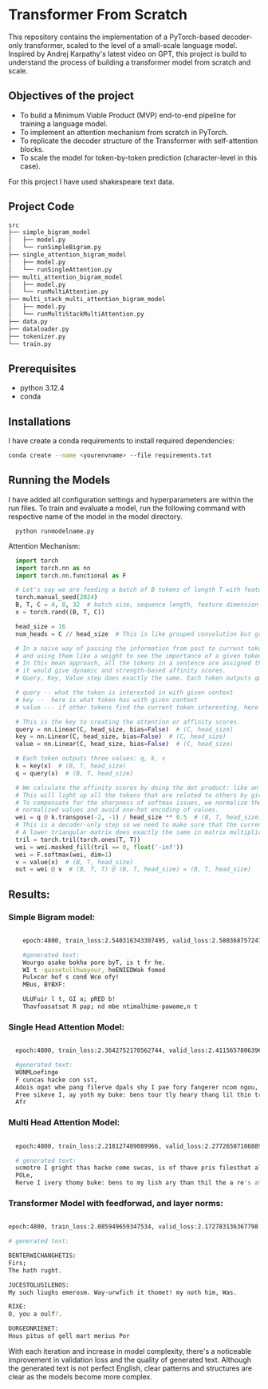# Transformer From Scratch

This repository contains the implementation of a PyTorch-based decoder-only transformer, scaled to the level of a small-scale language model. Inspired by Andrej Karpathy's latest video on GPT, this project is build to understand the process of building a transformer model from scratch and scale. 

## Objectives of the project
* To build a Minimum Viable Product (MVP) end-to-end pipeline for training a language model.
* To implement an attention mechanism from scratch in PyTorch.
* To replicate the decoder structure of the Transformer with self-attention blocks.
* To scale the model for token-by-token prediction (character-level in this case).

For this project I have used shakespeare text data.


## Project Code

```bash
src
├── simple_bigram_model
│   ├── model.py
│   └── runSimpleBigram.py
├── single_attention_bigram_model
│   ├── model.py
│   └── runSingleAttention.py
├── multi_attention_bigram_model
│   ├── model.py
│   └── runMultiAttention.py
├── multi_stack_multi_attention_bigram_model
│   ├── model.py
│   └── runMultiStackMultiAttention.py
├── data.py
├── dataloader.py
├── tokenizer.py
└── train.py
```

## Prerequisites

* python 3.12.4 
* conda

## Installations

I have create a conda requirements to install required dependencies:

```bash
conda create --name <yourenvname> --file requirements.txt

```

## Running the Models

I have added all configuration settings and hyperparameters are within the run files. To train and evaluate a model, run the following command with respective name of the model in the model directory.

```
  python runmodelname.py  
```



Attention Mechanism: 

```python
  import torch
  import torch.nn as nn
  import torch.nn.functional as F

  # Let's say we are feeding a batch of B tokens of length T with features of tokens C
  torch.manual_seed(2024)
  B, T, C = 4, 8, 32  # batch size, sequence length, feature dimension
  x = torch.rand((B, T, C))

  head_size = 16
  num_heads = C // head_size  # This is like grouped convolution but grouped attention to communicate well between the nodes

  # In a naive way of passing the information from past to current token is by taking the mean of the features 
  # and using them like a weight to see the importance of a given token in the context of the old token.
  # In this mean approach, all the tokens in a sentence are assigned the same values. But if we make this data-dependent, 
  # it would give dynamic and strength-based affinity scores.
  # Query, Key, Value step does exactly the same. Each token outputs query, key, value.

  # query -- what the token is interested in with given context
  # key --  here is what token has with given context
  # value --- if other tokens find the current token interesting, here is what the current token will communicate to the model about

  # This is the key to creating the attention or affinity scores.
  query = nn.Linear(C, head_size, bias=False)  # (C, head_size)
  key = nn.Linear(C, head_size, bias=False)  # (C, head_size)
  value = nn.Linear(C, head_size, bias=False)  # (C, head_size)

  # Each token outputs three values: q, k, v
  k = key(x)  # (B, T, head_size)
  q = query(x)  # (B, T, head_size)

  # We calculate the affinity scores by doing the dot product: like an asymmetric similarity check.
  # This will light up all the tokens that are related to others by giving high similarity score to that node.
  # To compensate for the sharpness of softmax issues, we normalize the weights by head_size to bring the weights to 
  # normalized values and avoid one-hot encoding of values.
  wei = q @ k.transpose(-2, -1) / head_size ** 0.5  # (B, T, head_size) @ (B, head_size, T) -> (B, T, T)
  # This is a decoder-only step so we need to make sure that the current token sees only the present and past tokens.
  # A lower triangular matrix does exactly the same in matrix multiplication.
  tril = torch.tril(torch.ones(T, T))
  wei = wei.masked_fill(tril == 0, float('-inf'))
  wei = F.softmax(wei, dim=1)
  v = value(x)  # (B, T, head_size)
  out = wei @ v  # (B, T, T) @ (B, T, head_size) = (B, T, head_size)


```



## Results:
### Simple Bigram model:

```bash

    epoch:4800, train_loss:2.540316343307495, valid_loss:2.580368757247925

    #generated text: 
    Wourgo asake bokha pore byT, is t fr he.
    WI t -qussetullhwayour, heENIEDWak fomod
    Pulxcor hof s cond Wce ofy!
    MBus, BYBXF:

    ULUFuir l t, GI a; pRED b!
    Thavfoasatsat R pap; nd mbe ntimalhime-pawome,n t


```


### Single Head Attention Model:

```bash

  epoch:4800, train_loss:2.3642752170562744, valid_loss:2.4115657806396484

  #generated text: 
  WONMLoefinge
  F cuncas hacke con sst,
  Adois ogat whe pang filerve dpals shy I pae fory fangerer ncom ngou, fo ase
  Pree sikeve I, ay yoth my buke: bens tour tly heary thang lil thin tre swatt brthe,
  Afr


```



### Multi Head Attention Model:

```bash

  epoch:4800, train_loss:2.218127489089966, valid_loss:2.2772650718688965

  # generated text: 
  ucmotre I gright thas hacke come swcas, is of thave pris filesthat alser youdpak foremfadedifr queadn''d, fordse
  POLe,
  Rerve I ivery thomy buke: bens to my lish ary than thil the a re's atty pthe mufo


```



### Transformer Model with feedforwad, and layer norms:

```bash

epoch:4800, train_loss:2.085949659347534, valid_loss:2.172783136367798

# generated text: 

BENTERWICHANGHETIS:
Firs;
The hath rught.

JUCESTOLUSILENOS:
My such liughs emerosm. Way-urwfich it thomet! my noth him, Was.

RIXE:
O, you a oulf?.

DURGEONRIENET:
Hous pitus of gell mart merius Por


```

With each iteration and increase in model complexity, there's a noticeable improvement in validation loss and the quality of generated text. Although the generated text is not perfect English, clear patterns and structures are clear as the models become more complex.